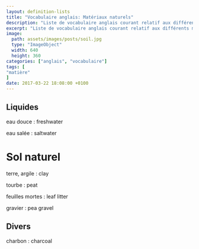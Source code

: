 ```yaml
---
layout: definition-lists
title: "Vocabulaire anglais: Matériaux naturels"
description: "Liste de vocabulaire anglais courant relatif aux différents matériaux naturels."
excerpt: "Liste de vocabulaire anglais courant relatif aux différents matériaux naturels."
image:
  path: assets/images/posts/soil.jpg
  type: "ImageObject"
  width: 640
  height: 360
categories: ["anglais", "vocabulaire"]
tags: [
"matière"
]
date: 2017-03-22 18:08:00 +0100
---
```


## Liquides

eau douce
: freshwater

eau salée
: saltwater


# Sol naturel

terre, argile
: clay

tourbe
: peat

feuilles mortes
: leaf litter

gravier
: pea gravel


## Divers

charbon
: charcoal
